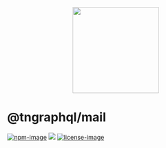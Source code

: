 <div align="center">
  <img src="https://phantrungnguyen.com/63026323.png" width="200px">
</div>

# @tngraphql/mail

[![npm-image]][npm-url] ![][typescript-image] [![license-image]][license-url]

[npm-image]: https://img.shields.io/npm/v/@tngraphql/mail.svg?style=for-the-badge&logo=npm
[npm-url]: https://www.npmjs.com/package/@tngraphql/mail

[typescript-image]: https://img.shields.io/badge/Typescript-294E80.svg?style=for-the-badge&logo=typescript

[license-url]: LICENSE.md
[license-image]: https://img.shields.io/npm/l/@tngraphql/illuminate?style=for-the-badge
